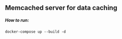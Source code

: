 ## Memcached server for data caching

##### How to run:
```shell script
docker-compose up --build -d
```
